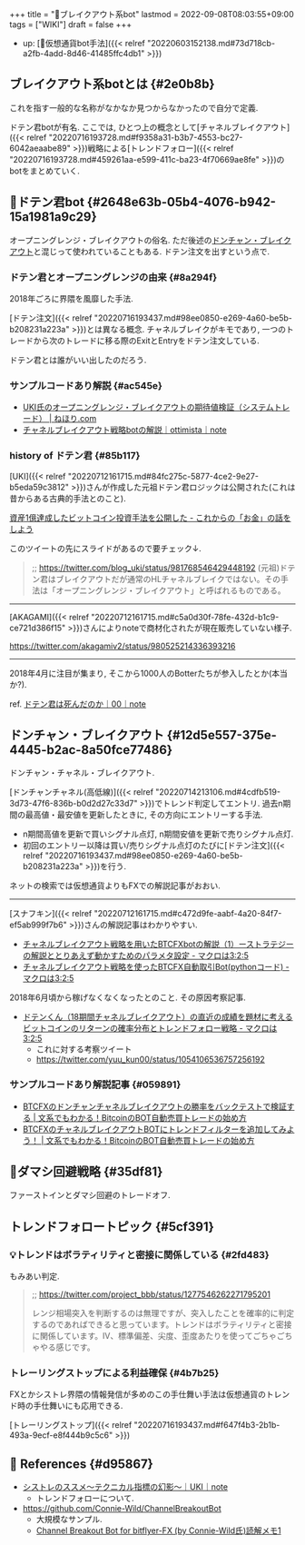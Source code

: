 +++
title = "📝ブレイクアウト系bot"
lastmod = 2022-09-08T08:03:55+09:00
tags = ["WIKI"]
draft = false
+++

-   up: [🔖仮想通貨bot手法]({{< relref "20220603152138.md#73d718cb-a2fb-4add-8d46-41485ffc4db1" >}})


## ブレイクアウト系botとは {#2e0b8b}

これを指す一般的な名称がなかなか見つからなかったので自分で定義.

ドテン君botが有名. ここでは, ひとつ上の概念として[チャネルブレイクアウト]({{< relref "20220716193728.md#f9358a31-b3b7-4553-bc27-6042aeaabe89" >}})戦略による[トレンドフォロー]({{< relref "20220716193728.md#459261aa-e599-411c-ba23-4f70669ae8fe" >}})のbotをまとめていく.


## 📝ドテン君bot {#2648e63b-05b4-4076-b942-15a1981a9c29}

オープニングレンジ・ブレイクアウトの俗名. ただ後述の[ドンチャン・ブレイクアウト](#12d5e557-375e-4445-b2ac-8a50fce77486)と混じって使われていることもある. ドテン注文を出すという点で.


### ドテン君とオープニングレンジの由来 {#8a294f}

2018年ごろに界隈を風靡した手法.

[ドテン注文]({{< relref "20220716193437.md#98ee0850-e269-4a60-be5b-b208231a223a" >}})とは異なる概念. チャネルブレイクがキモであり, 一つのトレードから次のトレードに移る際のExitとEntryをドテン注文している.

ドテン君とは誰がいい出したのだろう.


### サンプルコードあり解説 {#ac545e}

-   [UKI氏のオープニングレンジ・ブレイクアウトの期待値検証（システムトレード） | ねほり.com](https://nehori.com/nikki/2022/02/13/post-38010/)
-   [チャネルブレイクアウト戦略botの解説｜ottimista｜note](https://note.com/ottimista/n/n9bd040498cb4)


### history of ドテン君 {#85b117}

[UKI]({{< relref "20220712161715.md#84fc275c-5877-4ce2-9e27-b5eda59c3812" >}})さんが作成した元祖ドテン君ロジックは公開された(これは昔からある古典的手法とのこと).

[資産1億達成したビットコイン投資手法を公開した - これからの「お金」の話をしよう](https://we.love-profit.com/entry/2018/04/07/095640)

このツイートの先にスライドがあるので要チェック↓.

> ;; <https://twitter.com/blog_uki/status/981768546429448192>
> (元祖)ドテン君はブレイクアウトだが通常のHLチャネルブレイクではない。その手法は「オープニングレンジ・ブレイクアウト」と呼ばれるものである。

---

[AKAGAMI]({{< relref "20220712161715.md#c5a0d30f-78fe-432d-b1c9-ce721d386f15" >}})さんによりnoteで商材化されたが現在販売していない様子.

<https://twitter.com/akagamiv2/status/980525214336393216>

---

2018年4月に注目が集まり, そこから1000人のBotterたちが参入したとか(本当か?).

ref. [ドテン君は死んだのか｜00｜note](https://note.com/test00/n/n2d3f1a73750b)


## ドンチャン・ブレイクアウト {#12d5e557-375e-4445-b2ac-8a50fce77486}

ドンチャン・チャネル・ブレイクアウト.

[ドンチャンチャネル(高低線)]({{< relref "20220714213106.md#4cdfb519-3d73-47f6-836b-b0d2d27c33d7" >}})でトレンド判定してエントリ. 過去n期間の最高値・最安値を更新したときに, その方向にエントリーする手法.

-   n期間高値を更新で買いシグナル点灯, n期間安値を更新で売りシグナル点灯.
-   初回のエントリー以降は買い/売りシグナル点灯のたびに[ドテン注文]({{< relref "20220716193437.md#98ee0850-e269-4a60-be5b-b208231a223a" >}})を行う.

ネットの検索では仮想通貨よりもFXでの解説記事がおおい.

---

[スナフキン]({{< relref "20220712161715.md#c472d9fe-aabf-4a20-84f7-ef5ab999f7b6" >}})さんの解説記事はわかりやすい.

-   [チャネルブレイクアウト戦略を用いたBTCFXbotの解説（1）ーストラテジーの解説ととりあえず動かすためのパラメタ設定 - マクロは3:2:5](https://sshuhei.com/entry/explanation1_channelbreakout/)
-   [チャネルブレイクアウト戦略を使ったBTCFX自動取引Bot(pythonコード) - マクロは3:2:5](https://sshuhei.com/entry/channelbreakout/)

2018年6月頃から稼げなくなくなったとのこと. その原因考察記事.

-   [ドテンくん（18期間チャネルブレイクアウト）の直近の成績を題材に考えるビットコインのリターンの確率分布とトレンドフォロー戦略 - マクロは3:2:5](https://sshuhei.com/entry/trend_following/)
    -   これに対する考察ツイート
    -   <https://twitter.com/yuu_kun00/status/1054106536757256192>


### サンプルコードあり解説記事 {#059891}

-   [BTCFXのドンチャンチャネルブレイクアウトの勝率をバックテストで検証する | 文系でもわかる！BitcoinのBOT自動売買トレードの始め方](https://ryota-trade.com/?p=1942)
-   [BTCFXのチャネルブレイクアウトBOTにトレンドフィルターを追加してみよう！ | 文系でもわかる！BitcoinのBOT自動売買トレードの始め方](https://ryota-trade.com/?p=5044)


## 📍ダマシ回避戦略 {#35df81}

ファーストインとダマシ回避のトレードオフ.


## トレンドフォロートピック {#5cf391}


### 💡トレンドはボラティリティと密接に関係している {#2fd483}

もみあい判定.

> ;; <https://twitter.com/project_bbb/status/1277546262271795201>
>
> レンジ相場突入を判断するのは無理ですが、突入したことを確率的に判定するのであればできると思っています。トレンドはボラティリティと密接に関係しています。IV、標準偏差、尖度、歪度あたりを使ってごちゃごちゃやる感じです。


### トレーリングストップによる利益確保 {#4b7b25}

FXとかシストレ界隈の情報発信が多めのこの手仕舞い手法は仮想通貨のトレンド時の手仕舞いにも応用できる.

[トレーリングストップ]({{< relref "20220716193437.md#f647f4b3-2b1b-493a-9ecf-e8f444b9c5c6" >}})


## <span class="org-todo todo _">🔗</span> References {#d95867}

-   [シストレのススメ～テクニカル指標の幻影～｜UKI｜note](https://note.com/uki_profit/n/nc2ba6bd11a0f)
    -   トレンドフォローについて.
-   <https://github.com/Connie-Wild/ChannelBreakoutBot>
    -   大規模なサンプル.
    -   [Channel Breakout Bot for bitflyer-FX (by Connie-Wild氏)読解メモ1](https://note.com/wanna_be_free/n/n6e0d66010a4e)
